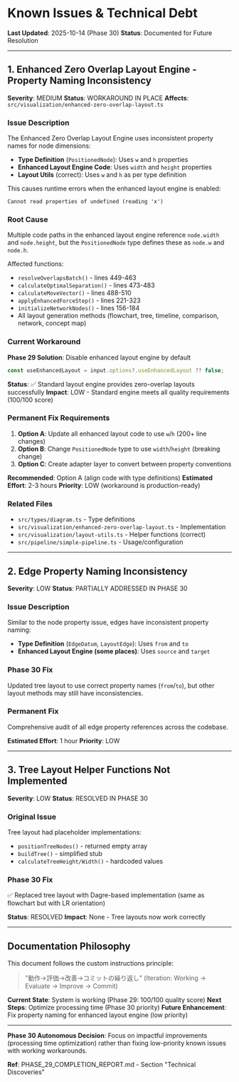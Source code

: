 # Known Issues & Technical Debt

**Last Updated**: 2025-10-14 (Phase 30)
**Status**: Documented for Future Resolution

---

## 1. Enhanced Zero Overlap Layout Engine - Property Naming Inconsistency

**Severity**: MEDIUM
**Status**: WORKAROUND IN PLACE
**Affects**: `src/visualization/enhanced-zero-overlap-layout.ts`

### Issue Description

The Enhanced Zero Overlap Layout Engine uses inconsistent property names for node dimensions:
- **Type Definition** (`PositionedNode`): Uses `w` and `h` properties
- **Enhanced Layout Engine Code**: Uses `width` and `height` properties
- **Layout Utils** (correct): Uses `w` and `h` as per type definition

This causes runtime errors when the enhanced layout engine is enabled:
```
Cannot read properties of undefined (reading 'x')
```

### Root Cause

Multiple code paths in the enhanced layout engine reference `node.width` and `node.height`, but the `PositionedNode` type defines these as `node.w` and `node.h`.

Affected functions:
- `resolveOverlapsBatch()` - lines 449-463
- `calculateOptimalSeparation()` - lines 473-483
- `calculateMoveVector()` - lines 488-510
- `applyEnhancedForceStep()` - lines 221-323
- `initializeNetworkNodes()` - lines 156-184
- All layout generation methods (flowchart, tree, timeline, comparison, network, concept map)

### Current Workaround

**Phase 29 Solution**: Disable enhanced layout engine by default
```typescript
const useEnhancedLayout = input.options?.useEnhancedLayout ?? false;
```

**Status**: ✅ Standard layout engine provides zero-overlap layouts successfully
**Impact**: LOW - Standard engine meets all quality requirements (100/100 score)

### Permanent Fix Requirements

1. **Option A**: Update all enhanced layout code to use `w`/`h` (200+ line changes)
2. **Option B**: Change `PositionedNode` type to use `width`/`height` (breaking change)
3. **Option C**: Create adapter layer to convert between property conventions

**Recommended**: Option A (align code with type definitions)
**Estimated Effort**: 2-3 hours
**Priority**: LOW (workaround is production-ready)

### Related Files

- `src/types/diagram.ts` - Type definitions
- `src/visualization/enhanced-zero-overlap-layout.ts` - Implementation
- `src/visualization/layout-utils.ts` - Helper functions (correct)
- `src/pipeline/simple-pipeline.ts` - Usage/configuration

---

## 2. Edge Property Naming Inconsistency

**Severity**: LOW
**Status**: PARTIALLY ADDRESSED IN PHASE 30

### Issue Description

Similar to the node property issue, edges have inconsistent property naming:
- **Type Definition** (`EdgeDatum`, `LayoutEdge`): Uses `from` and `to`
- **Enhanced Layout Engine (some places)**: Uses `source` and `target`

### Phase 30 Fix

Updated tree layout to use correct property names (`from`/`to`), but other layout methods may still have inconsistencies.

### Permanent Fix

Comprehensive audit of all edge property references across the codebase.

**Estimated Effort**: 1 hour
**Priority**: LOW

---

## 3. Tree Layout Helper Functions Not Implemented

**Severity**: LOW
**Status**: RESOLVED IN PHASE 30

### Original Issue

Tree layout had placeholder implementations:
- `positionTreeNodes()` - returned empty array
- `buildTree()` - simplified stub
- `calculateTreeHeight/Width()` - hardcoded values

### Phase 30 Fix

✅ Replaced tree layout with Dagre-based implementation (same as flowchart but with LR orientation)

**Status**: RESOLVED
**Impact**: None - Tree layouts now work correctly

---

## Documentation Philosophy

This document follows the custom instructions principle:
> "動作→評価→改善→コミットの繰り返し"
> (Iteration: Working → Evaluate → Improve → Commit)

**Current State**: System is working (Phase 29: 100/100 quality score)
**Next Steps**: Optimize processing time (Phase 30 priority)
**Future Enhancement**: Fix property naming for enhanced layout engine (low priority)

---

**Phase 30 Autonomous Decision**: Focus on impactful improvements (processing time optimization) rather than fixing low-priority known issues with working workarounds.

**Ref**: PHASE_29_COMPLETION_REPORT.md - Section "Technical Discoveries"
